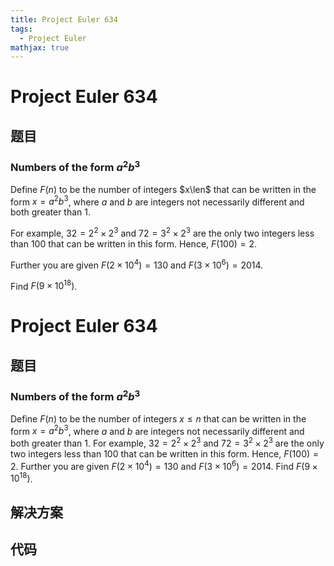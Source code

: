 ```yaml
---
title: Project Euler 634
tags:
  - Project Euler
mathjax: true
---
```

<escape><!-- more --></escape>
    
# Project Euler 634
## 题目
### Numbers of the form $a^2b^3$


Define $F(n)$ to be the number of integers $x\len$ that can be written in the form $x=a^2b^3$, where $a$ and $b$ are integers not necessarily different and both greater than 1.

For example, $32=2^2\times 2^3$  and $72=3^2\times 2^3$ are the only two integers less than 100 that can be written in this form. Hence, $F(100)=2$.


Further you are given $F(2\times 10^4)=130$ and $F(3\times 10^6)=2014$.


Find $F(9\times 10^{18})$.



# Project Euler 634
## 题目
### Numbers of the form $a^2b^3$

Define $F(n)$ to be the number of integers $x\le n$ that can be written in the form $x=a^2b^3$, where $a$ and $b$ are integers not necessarily different and both greater than $1$.
For example, $32=2^2\times 2^3$ and $72=3^2\times 2^3$ are the only two integers less than $100$ that can be written in this form. Hence, $F(100)=2$.
Further you are given $F(2\times 10^4)=130$ and $F(3\times 10^6)=2014$.
Find $F(9\times 10^{18})$.


## 解决方案


## 代码


